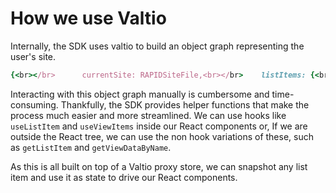 # How we use Valtio

Internally, the SDK uses valtio to build an object graph representing the user's site.

```Ruby
{<br></br>  	currentSite: RAPIDSiteFile,<br></br>	listItems: {<br></br>		[LISTITEM_ID]: ListItemMixin<br></br>	},<br></br>  	viewItems: {<br></br>		[LIST_NAME]: {<br></br>			[VIEW_NAME]: ViewMixin<br></br>        }<br></br>    },<br></br>	auth: {<br></br>		account: AccountInfo,<br></br>      	tenant: string,<br></br>      	site: string,<br></br>      	env: string,<br></br>      	...<br></br>    }<br></br>}
```

Interacting with this object graph manually is cumbersome and time-consuming. Thankfully, the SDK provides helper functions that make the process much easier and more streamlined. We can use hooks like `useListItem` and `useViewItems` inside our React components or, If we are outside the React tree, we can use the non hook variations of these, such as `getListItem` and `getViewDataByName`.  
  
As this is all built on top of a Valtio proxy store, we can snapshot any list item and use it as state to drive our React components.